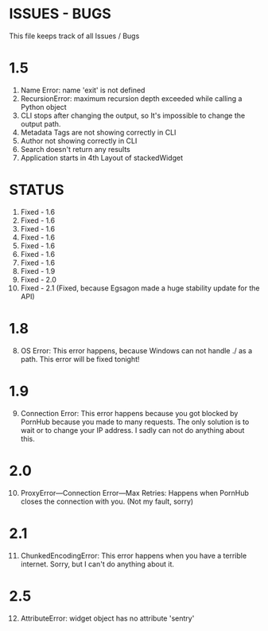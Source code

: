 # ISSUES - BUGS



This file keeps track of all Issues / Bugs

# 1.5

1) Name Error: name 'exit' is not defined
2) RecursionError: maximum recursion depth exceeded while calling a Python object
3) CLI stops after changing the output, so It's impossible to change the output path. 
4) Metadata Tags are not showing correctly in CLI
5) Author not showing correctly in CLI 
6) Search doesn't return any results 
7) Application starts in 4th Layout of stackedWidget


# STATUS 

1) Fixed - 1.6
2) Fixed - 1.6
3) Fixed - 1.6
4) Fixed - 1.6
5) Fixed - 1.6
6) Fixed - 1.6
7) Fixed - 1.6
8) Fixed - 1.9
9) Fixed - 2.0
10) Fixed - 2.1 (Fixed, because Egsagon made a huge stability update for the API)
# 1.8

8) OS Error: This error happens, because Windows can not handle ./ as a path. This error will be fixed tonight!

# 1.9

9) Connection Error: This error happens because you got blocked by PornHub because you made to many requests. The only solution
                      is to wait or to change your IP address.  I sadly can not do anything about this.

# 2.0

10) ProxyError—Connection Error—Max Retries: Happens when PornHub closes the connection with you. (Not my fault, sorry)

# 2.1

11) ChunkedEncodingError: This error happens when you have a terrible internet. Sorry, but I can't do anything about it.

# 2.5 

12) AttributeError: widget object has no attribute 'sentry'
